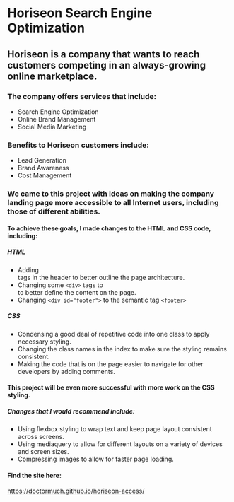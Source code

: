 # Horiseon Search Engine Optimization

## Horiseon is a company that wants to reach customers competing in an always-growing online marketplace. 

  ### The company offers services that include: 
 - Search Engine Optimization
 - Online Brand Management
 - Social Media Marketing

  ### Benefits to Horiseon customers include: 
 - Lead Generation
 - Brand Awareness
 - Cost Management


### We came to this project with ideas on making the company landing page more accessible to all Internet users, including those of different abilities.

#### To achieve these goals, I made changes to the HTML and CSS code, including:
##### HTML
 - Adding <nav> tags in the header to better outline the page architecture.
 - Changing some `<div>` tags to <section> to better define the content on the page.
 - Changing `<div id="footer">` to the semantic tag `<footer>`

##### CSS 
 - Condensing a good deal of repetitive code into one class to apply necessary styling.
 - Changing the class names in the index to make sure the styling remains consistent.
 - Making the code that is on the page easier to navigate for other developers by adding comments.
  
#### This project will be even more successful with more work on the CSS styling.
##### Changes that I would recommend include:
  - Using flexbox styling to wrap text and keep page layout consistent across screens.
  - Using mediaquery to allow for different layouts on a variety of devices and screen sizes.
  - Compressing images to allow for faster page loading.
  
#### Find the site here: 
  https://doctormuch.github.io/horiseon-access/
